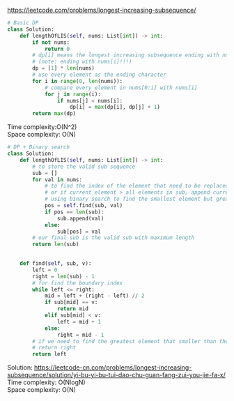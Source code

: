 <https://leetcode.com/problems/longest-increasing-subsequence/>
```python
# Basic DP
class Solution:
    def lengthOfLIS(self, nums: List[int]) -> int:
        if not nums:
            return 0
        # dp[i] means the longest increasing subsequence ending with nums[i]
        # (note: ending with nums[i]!!!)
        dp = [1] * len(nums)
        # use every element as the ending character
        for i in range(0, len(nums)):
            # compare every element in nums[0:i] with nums[i]
            for j in range(i):
                if nums[j] < nums[i]:
                    dp[i] = max(dp[i], dp[j] + 1)
        return max(dp)
```
Time complexity:O(N^2)    
Space complexity: O(N)

```python
# DP + Binary search
class Solution:
    def lengthOfLIS(self, nums: List[int]) -> int:
        # to store the valid sub sequence
        sub = []
        for val in nums:
            # to find the index of the element that need to be replaced by current element
            # or if current element > all elements in sub, append current element to sub
            # using binary search to find the smallest element but greater than the current element
            pos = self.find(sub, val)
            if pos == len(sub):
                sub.append(val)
            else:
                sub[pos] = val
        # our final sub is the valid sub with maximum length
        return len(sub)

    
    def find(self, sub, v):
        left = 0
        right = len(sub) - 1
        # for find the boundary index
        while left <= right:
            mid = left + (right - left) // 2
            if sub[mid] == v:
                return mid
            elif sub[mid] < v:
                left = mid + 1
            else:
                right = mid - 1
        # if we need to find the greatest element that smaller than the current one
        # return right
        return left
```
Solution: <https://leetcode-cn.com/problems/longest-increasing-subsequence/solution/yi-bu-yi-bu-tui-dao-chu-guan-fang-zui-you-jie-fa-x/>
Time complexity: O(NlogN)  
Space complexity: O(N)
